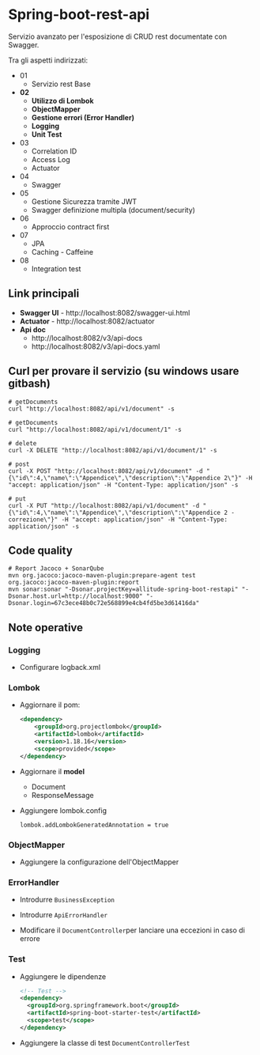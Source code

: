 # Spring-boot-rest-api

Servizio avanzato per l'esposizione di CRUD rest documentate con Swagger.

Tra gli aspetti indirizzati:
 - 01
   - Servizio rest Base
 - **02**
   - **Utilizzo di Lombok**
   - **ObjectMapper**
   - **Gestione errori (Error Handler)**
   - **Logging**
   - **Unit Test**
 - 03  
   - Correlation ID
   - Access Log
   - Actuator 
 - 04
   - Swagger
 - 05
   - Gestione Sicurezza tramite JWT
   - Swagger definizione multipla (document/security)
  - 06
    - Approccio contract first
 - 07
   - JPA
   - Caching - Caffeine
 - 08
   - Integration test


## Link principali
- **Swagger UI** - http://localhost:8082/swagger-ui.html
- **Actuator** - http://localhost:8082/actuator
- **Api doc**
    - http://localhost:8082/v3/api-docs
    - http://localhost:8082/v3/api-docs.yaml


## Curl per provare il servizio (su windows usare gitbash)

```shell
# getDocuments 
curl "http://localhost:8082/api/v1/document" -s

# getDocuments 
curl "http://localhost:8082/api/v1/document/1" -s

# delete 
curl -X DELETE "http://localhost:8082/api/v1/document/1" -s

# post
curl -X POST "http://localhost:8082/api/v1/document" -d "{\"id\":4,\"name\":\"Appendice\",\"description\":\"Appendice 2\"}" -H "accept: application/json" -H "Content-Type: application/json" -s 

# put
curl -X PUT "http://localhost:8082/api/v1/document" -d "{\"id\":4,\"name\":\"Appendice\",\"description\":\"Appendice 2 - correzione\"}" -H "accept: application/json" -H "Content-Type: application/json" -s
```

## Code quality

```shell
# Report Jacoco + SonarQube
mvn org.jacoco:jacoco-maven-plugin:prepare-agent test org.jacoco:jacoco-maven-plugin:report
mvn sonar:sonar "-Dsonar.projectKey=allitude-spring-boot-restapi" "-Dsonar.host.url=http://localhost:9000" "-Dsonar.login=67c3ece48b0c72e568899e4cb4fd5be3d61416da"
```

## Note operative

### Logging

- Configurare logback.xml

### Lombok

- Aggiornare il pom:

  ```xml
  <dependency>
      <groupId>org.projectlombok</groupId>
      <artifactId>lombok</artifactId>
      <version>1.18.16</version>
      <scope>provided</scope>
  </dependency>
  ```

- Aggiornare il **model**
  - Document
  - ResponseMessage

- Aggiungere lombok.config

  ```
  lombok.addLombokGeneratedAnnotation = true
  ```

### ObjectMapper
- Aggiungere la configurazione dell'ObjectMapper

### ErrorHandler

- Introdurre `BusinessException`

- Introdurre `ApiErrorHandler`

- Modificare il `DocumentController`per lanciare una eccezioni in caso di errore

### Test

- Aggiungere le dipendenze

  ```xml
  <!-- Test -->
  <dependency>
  	<groupId>org.springframework.boot</groupId>
  	<artifactId>spring-boot-starter-test</artifactId>
  	<scope>test</scope>
  </dependency>		
  ```

- Aggiungere la classe di test `DocumentControllerTest`
